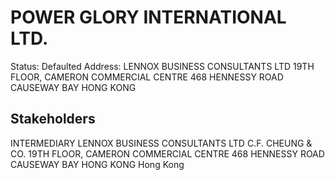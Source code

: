 # POWER GLORY INTERNATIONAL LTD.
Status: Defaulted
Address: LENNOX BUSINESS CONSULTANTS LTD 19TH FLOOR, CAMERON COMMERCIAL CENTRE 468 HENNESSY ROAD CAUSEWAY BAY HONG KONG

## Stakeholders
INTERMEDIARY
LENNOX BUSINESS CONSULTANTS LTD
C.F. CHEUNG & CO. 19TH FLOOR, CAMERON COMMERCIAL CENTRE 468 HENNESSY ROAD CAUSEWAY BAY HONG KONG
Hong Kong



